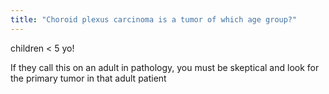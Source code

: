 ```yaml
---
title: "Choroid plexus carcinoma is a tumor of which age group?"
---
```

children &lt; 5 yo!

If they call this on an adult in pathology, you must be skeptical and look for the primary tumor in that adult patient

